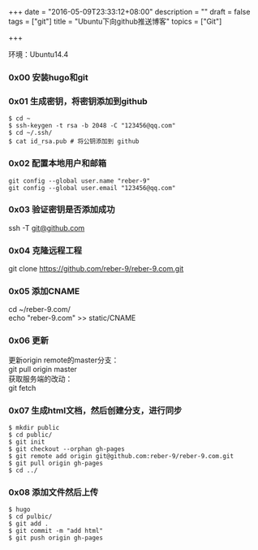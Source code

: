 +++
date = "2016-05-09T23:33:12+08:00"
description = ""
draft = false
tags = ["git"]
title = "Ubuntu下向github推送博客"
topics = ["Git"]

+++

环境：Ubuntu14.4

### 0x00 安装hugo和git

### 0x01 生成密钥，将密钥添加到github
```
$ cd ~
$ ssh-keygen -t rsa -b 2048 -C "123456@qq.com"
$ cd ~/.ssh/
$ cat id_rsa.pub # 将公钥添加到 github
```

###  0x02 配置本地用户和邮箱
```
git config --global user.name "reber-9"  
git config --global user.email "123456@qq.com"
```

### 0x03 验证密钥是否添加成功
ssh -T git@github.com

### 0x04 克隆远程工程
git clone https://github.com/reber-9/reber-9.com.git

### 0x05 添加CNAME
cd ~/reber-9.com/  
echo "reber-9.com" >> static/CNAME

### 0x06 更新
更新origin remote的master分支：  
git pull origin master  
获取服务端的改动：  
git fetch

### 0x07 生成html文档，然后创建分支，进行同步
```
$ mkdir public
$ cd public/
$ git init  
$ git checkout --orphan gh-pages  
$ git remote add origin git@github.com:reber-9/reber-9.com.git  
$ git pull origin gh-pages
$ cd ../
```

### 0x08 添加文件然后上传
```
$ hugo
$ cd pulbic/
$ git add .  
$ git commit -m "add html"  
$ git push origin gh-pages
```
